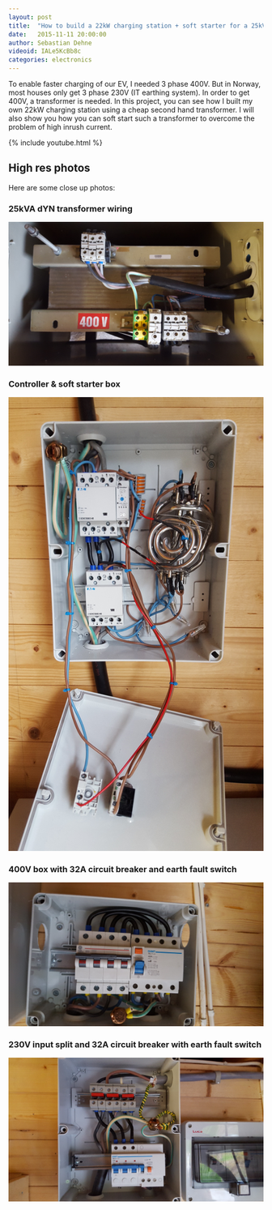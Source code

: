 ```yaml
---
layout: post
title:  "How to build a 22kW charging station + soft starter for a 25kVA transformer"
date:   2015-11-11 20:00:00
author: Sebastian Dehne
videoid: IALe5KcBb8c
categories: electronics
---
```


To enable faster charging of our EV, I needed 3 phase 400V. But in Norway, most houses only get 3 phase 230V (IT earthing system).
 In order to get 400V, a transformer is needed. In this project, you can see how I built my own 22kW charging station using 
 a cheap second hand transformer. I will also show you how you can soft start such a transformer to overcome the problem
 of high inrush current.
  
{% include youtube.html %}

## High res photos
Here are some close up photos:

### 25kVA dYN transformer wiring

<a href="/assets/images/22kW_charger/01_transformer.jpg" data-lightbox="pic" data-title="25kVA dYN transformer wiring">
	<img src="/assets/images/22kW_charger/01_transformer.jpg" alt="board"/>
</a>

### Controller & soft starter box 

<a href="/assets/images/22kW_charger/02_controller_and_soft_starter.jpg" data-lightbox="pic" data-title="Controller and soft starter">
	<img src="/assets/images/22kW_charger/02_controller_and_soft_starter.jpg" alt="board"/>
</a>

### 400V box with 32A circuit breaker and earth fault switch 

<a href="/assets/images/22kW_charger/03_400V_box.jpg" data-lightbox="pic" data-title="400V box with 32A circuit breaker and earth fault switch">
	<img src="/assets/images/22kW_charger/03_400V_box.jpg" alt="board"/>
</a>

### 230V input split and 32A circuit breaker with earth fault switch 

<a href="/assets/images/22kW_charger/04_input_splitter.jpg" data-lightbox="pic" data-title="230V input split and 32A circuit breaker with earth fault switch">
	<img src="/assets/images/22kW_charger/04_input_splitter.jpg" alt="board"/>
</a>
